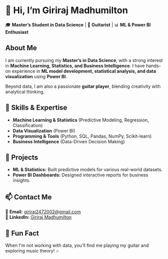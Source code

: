 # 👋 Hi, I’m **Giriraj Madhumilton**  
🎓 **Master’s Student in Data Science** | 🎸 **Guitarist** | 📊 **ML & Power BI Enthusiast**  

## About Me  
I am currently pursuing my **Master’s in Data Science**, with a strong interest in **Machine Learning, Statistics, and Business Intelligence**. I have hands-on experience in **ML model development, statistical analysis, and data visualization** using **Power BI**.  

Beyond data, I am also a passionate **guitar player**, blending creativity with analytical thinking.  

## 🔹 Skills & Expertise  
- **Machine Learning & Statistics** (Predictive Modeling, Regression, Classification)  
- **Data Visualization** (Power BI)  
- **Programming & Tools** (Python, SQL, Pandas, NumPy, Scikit-learn)  
- **Business Intelligence** (Data-Driven Decision Making)  

## 🚀 Projects  
- **ML & Statistics:** Built predictive models for various real-world datasets.  
- **Power BI Dashboards:** Designed interactive reports for business insights.  

## 📫 Contact Me  
📧 **Email:** giriraj2472002@gmail.com  
🔗 **LinkedIn:** [Giriraj Madhumilton](https://www.linkedin.com/in/giriraj-madhumilton-6a0991227)  

## 🎸 Fun Fact  
When I'm not working with data, you’ll find me playing my guitar and exploring music theory! 🎶  
